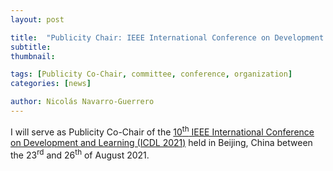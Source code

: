 ```yaml
---
layout: post

title:  "Publicity Chair: IEEE International Conference on Development and Learning (IEEE ICDL 2021)"
subtitle: 
thumbnail: 

tags: [Publicity Co-Chair, committee, conference, organization]
categories: [news]

author: Nicolás Navarro-Guerrero
---
```


I will serve as Publicity Co-Chair of the <a href="https://www.ieee-ras.org/component/rseventspro/event/2009-icdl-2021" target="_blank">10<sup>th</sup> IEEE International Conference on Development and Learning (ICDL 2021)</a> held in Beijing, China between the 23<sup>rd</sup> and 26<sup>th</sup> of August 2021.

<!--more-->

